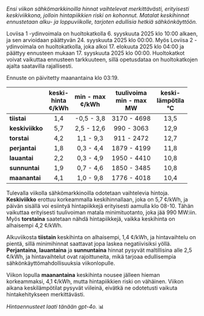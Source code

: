 *Ensi viikon sähkömarkkinoilla hinnat vaihtelevat merkittävästi, erityisesti keskiviikkona, jolloin hintapiikkien riski on kohonnut. Matalat keskihinnat ennustetaan alku- ja loppuviikolle, tarjoten edullisia hetkiä sähkönkäyttöön.*

Loviisa 1 -ydinvoimala on huoltokatkolla 6. syyskuuta 2025 klo 10:00 alkaen, ja sen arvioidaan päättyvän 24. syyskuuta 2025 klo 00:00. Myös Loviisa 2 -ydinvoimala on huoltokatkolla, joka alkoi 17. elokuuta 2025 klo 04:00 ja päättyy ennusteen mukaan 17. syyskuuta 2025 klo 00:00. Huoltokatkot voivat vaikuttaa ennusteen tarkkuuteen, sillä opetusdataa on huoltokatkojen ajalta saatavilla rajallisesti.

Ennuste on päivitetty maanantaina klo 03:19.

|            | keski-<br>hinta<br>¢/kWh | min - max<br>¢/kWh | tuulivoima<br>min - max<br>MW | keski-<br>lämpötila<br>°C |
|:-----------|:----------------:|:----------------:|:-------------:|:-------------:|
| **tiistai**    | 1,4             | -0,5 - 3,8       | 3170 - 4698   | 13,5          |
| **keskiviikko**| 5,7             | 2,5 - 12,6       | 990 - 3063    | 12,9          |
| **torstai**    | 4,2             | 1,1 - 9,3        | 911 - 2472    | 12,7          |
| **perjantai**  | 1,8             | 0,3 - 4,4        | 1879 - 4199   | 11,8          |
| **lauantai**   | 2,2             | 0,3 - 4,9        | 1950 - 4410   | 10,8          |
| **sunnuntai**  | 1,9             | 0,7 - 4,6        | 1850 - 3485   | 10,8          |
| **maanantai**  | 4,1             | 1,0 - 9,8        | 1776 - 4018   | 10,4          |

Tulevalla viikolla sähkömarkkinoilla odotetaan vaihtelevia hintoja. **Keskiviikko** erottuu korkeammalla keskihinnallaan, joka on 5,7 ¢/kWh, ja päivän sisällä voi esiintyä hintapiikkejä erityisesti aamulla klo 08-10. Tähän vaikuttaa erityisesti tuulivoiman matala minimituotanto, joka jää 990 MW:iin. Myös **torstaina** saatetaan nähdä hintapiikkejä, vaikka keskihinta on alhaisempi 4,2 ¢/kWh.

Alkuviikosta **tiistain** keskihinta on alhaisempi, 1,4 ¢/kWh, ja hintavaihtelu on pientä, sillä minimihinnat saattavat jopa laskea negatiivisiksi yöllä. **Perjantaina**, **lauantaina** ja **sunnuntaina** hinnat pysyvät maltillisina alle 2,5 ¢/kWh, ja hintavaihtelut ovat rajoittuneita, mikä tarjoaa edullisempia sähkönkäyttömahdollisuuksia viikonlopulle.

Viikon lopulla **maanantaina** keskihinta nousee jälleen hieman korkeammaksi, 4,1 ¢/kWh, mutta hintapiikkien riski on vähäinen. Viikon aikana keskilämpötilat pysyvät viileinä, eivätkä ne odotetusti vaikuta hintakehitykseen merkittävästi.

*Hintaennusteet laati tänään gpt-4o.* 📊

